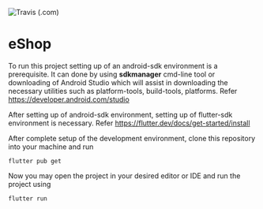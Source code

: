 ![Travis (.com)](https://img.shields.io/travis/com/LeonEstrak/shop_work?logo=Travis&style=for-the-badge)

# eShop

To run this project setting up of an android-sdk environment is a prerequisite. It can done by using **sdkmanager** cmd-line tool or downloading of Android Studio which will assist in downloading the necessary utilities such as platform-tools, build-tools, platforms. Refer https://developer.android.com/studio

After setting up of android-sdk environment, setting up of flutter-sdk environment is necessary.
Refer https://flutter.dev/docs/get-started/install

After complete setup of the development environment, clone this repository into your machine and run

    flutter pub get

Now you may open the project in your desired editor or IDE and run the project using

    flutter run
